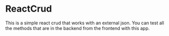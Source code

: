 # ReactCrud
This is a simple react crud that works with an external json. You can test all the methods that are in the backend from the frontend with this app.
